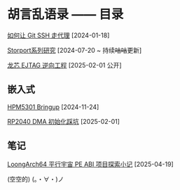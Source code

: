 # 胡言乱语录 —— 目录

[如何让 Git SSH 走代理](computer-networking/git-ssh-proxy.md) [2024-01-18]

[Storport系列研究](reverse-engineering/reactos-storport/00-index.md) [2024-07-20 ~ 持续~~咕咕~~更新]

[龙芯 EJTAG 逆向工程](reverse-engineering/loongson-ejtag/00-introduction.md) [2025-02-01 公开]

## 嵌入式

[HPM5301 Bringup](embedded-dev/hpmicro/hpm5301-bringup.md) [2024-11-24]

[RP2040 DMA 初始化踩坑](embedded-dev/rpi2040/rp2040-dma-init-pitfall.md) [2025-02-01]

## 笔记

[LoongArch64 平行宇宙 PE ABI 项目探索小记](notes/loongarch-pe-abi/index.md) [2025-04-19]

(空空的) (。・∀・)ノ
